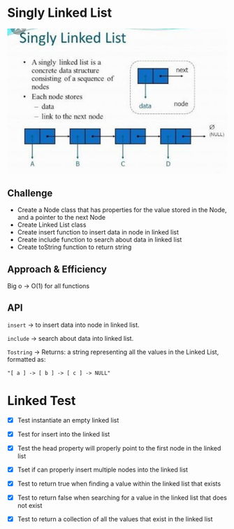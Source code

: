 # Singly Linked List
![](./img/linklist.jpeg)



## Challenge
* Create a Node class that has properties for the value stored in the Node, and a pointer to the next Node
* Create Linked List class
* Create insert function to insert data in node in linked list
* Create include function to search about data in linked list
* Create toString function to return string


## Approach & Efficiency
Big o -> O(1) for all functions


## API
`insert` -> to insert data into node in linked list.

`include` -> search about data into linked list.

`Tostring` -> Returns: a string representing all the values in the Linked List, formatted as:
```
"[ a ] -> [ b ] -> [ c ] -> NULL"
```

# Linked Test

- [x] Test instantiate an empty linked list
- [x] Test for insert into the linked list
- [x] Test the head property will properly point to the first node in the linked list
- [x] Tset if can properly insert multiple nodes into the linked list
- [x] Test to return true when finding a value within the linked list that exists
- [x] Test to return false when searching for a value in the linked list that does not exist
- [x] Test to return a collection of all the values that exist in the linked list

